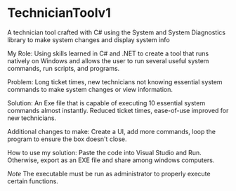 # TechnicianToolv1
A technician tool crafted with C# using the System and System Diagnostics library to make system changes and display system info

My Role: Using skills learned in C# and .NET to create a tool that runs natively on Windows and allows the user to run several useful system commands, run scripts, and programs.

Problem: Long ticket times, new technicians not knowing essential system commands to make system changes or view information.

Solution: An Exe file that is capable of executing 10 essential system commands almost instantly.  Reduced ticket times, ease-of-use improved for new technicians.

Additional changes to make:  Create a UI, add more commands, loop the program to ensure the box doesn't close.


How to use my solution: Paste the code into Visual Studio and Run.  Otherwise, export as an EXE file and share among windows computers.

*Note* The executable must be run as administrator to properly execute certain functions.

